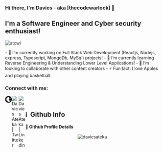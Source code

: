 ### Hi there, I'm Davies - aka [thecodewarlock] 👋
## I'm a Software Engineer and Cyber security enthusiast!
<p align="left"> <img src="https://komarev.com/ghpvc/?username=atcwl&label=Profile%20views&color=0e75b6&style=flat" alt="atcwl" /> </p>
- 🔭 I’m currently working on Full Stack Web Development (Reactjs, Nodejs, express, Typescript, MongoDb, MySql) projects!
- 🌱 I’m currently learning Reverse Engineering & Understanding Lower Level Applications!
- 👯 I’m looking to collaborate with other content creators
- ⚡ Fun fact: I love Apples and playing basketball

### Connect with me:

[<img align="left" alt="daviesateka.com" width="22px" src="https://raw.githubusercontent.com/iconic/open-iconic/master/svg/globe.svg" />][website]
[<img align="left" alt="Davies Ateka | Twitter" width="22px" src="https://cdn.jsdelivr.net/npm/simple-icons@v3/icons/twitter.svg" />][twitter]
[<img align="left" alt="Davies Ateka | LinkedIn" width="22px" src="https://cdn.jsdelivr.net/npm/simple-icons@v3/icons/linkedin.svg" />][linkedin]

<br />
<h2>ℹ️ &nbsp;Github Info</h2>
	
  <summary><b>🔎 Github Profile Details</b></summary>
<p align="center"><img height="180em" src="https://github-profile-summary-cards.vercel.app/api/cards/profile-details?username=atcwl&theme=github_dark" alt="daviesateka" align = "center"/></p>

[website]: https://atcwl.github.io
[twitter]: https://twitter.com/atcwl
[linkedin]: https://linkedin.com/in/devisateka
